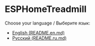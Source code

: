 # ESPHomeTreadmill

Choose your language / Выберите язык:

- [English (README.en.md)](readme/README.en.md)
- [Русский (README.ru.md)](readme/README.ru.md)

